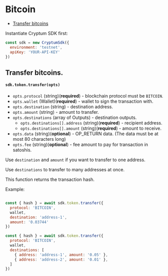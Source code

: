 # Bitcoin

- [Transfer bitcoins](#transfer-bitcoins)

Instantiate Cryptum SDK first:
```js
const sdk = new CryptumSdk({
  environment: 'testnet',
  apiKey: 'YOUR-API-KEY'
})
```

## Transfer bitcoins.

#### `sdk.token.transfer(opts)`

- `opts.protocol` (string)(**required**) - blockchain protocol must be `BITCOIN`.
- `opts.wallet` (Wallet)(**required**) - wallet to sign the transaction with.
- `opts.destination` (string) - destination address.
- `opts.amount` (string) - amount to transfer.
- `opts.destinations` (array of Outputs) - destination outputs.
  - `opts.destinations[].address` (string)(**required**) - recipient address.
  - `opts.destinations[].amount` (string)(**required**) - amount to receive.
- `opts.data` (string)(**optional**) - OP_RETURN data. (The data must be at most 80 characters long)
- `opts.fee` (string)(**optional**) - fee amount to pay for transaction in satoshis.

Use `destination` and `amount` if you want to transfer to one address.

Use `destinations` to transfer to many addresses at once.

This function returns the transaction hash.

Example:
```js

const { hash } = await sdk.token.transfer({
  protocol: 'BITCOIN',
  wallet,
  destination: 'address-1',
  amount: '0.03744'
})

const { hash } = await sdk.token.transfer({
  protocol: 'BITCOIN',
  wallet,
  destinations: [
    { address: 'address-1', amount: '0.05' },
    { address: 'address-2', amount: '0.01' },
  ]
})
```